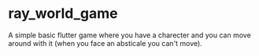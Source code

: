 # ray_world_game
A simple basic flutter game where you have a charecter and you can move around with it (when you face an absticale you can't move).

